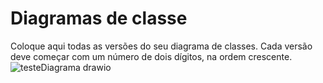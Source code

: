 # Diagramas de classe
Coloque aqui todas as versões do seu diagrama de classes. Cada versão deve começar com um número de dois dígitos, na ordem crescente.
![testeDiagrama drawio](https://github.com/PUCAulas/AlugueMentos/assets/104283439/a8a0567d-d793-4249-a612-87c0ce0ef209)
